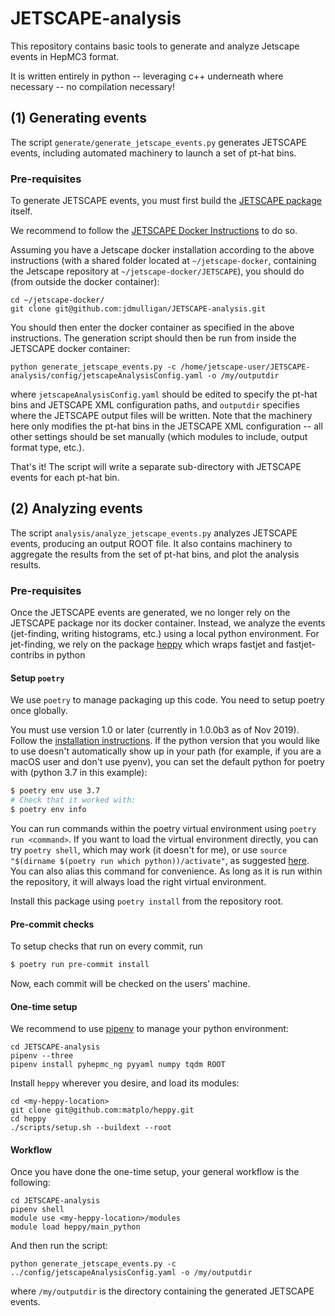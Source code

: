# JETSCAPE-analysis

This repository contains basic tools to generate and analyze Jetscape events in HepMC3 format.

It is written entirely in python -- leveraging c++ underneath where necessary -- no compilation necessary!

## (1) Generating events

The script `generate/generate_jetscape_events.py` generates JETSCAPE events, including automated machinery to
launch a set of pt-hat bins.

### Pre-requisites

To generate JETSCAPE events, you must first build the [JETSCAPE package](https://github.com/JETSCAPE/JETSCAPE) itself.

We recommend to follow the [JETSCAPE Docker
Instructions](https://github.com/JETSCAPE/JETSCAPE/tree/master/docker) to do so.

Assuming you have a Jetscape docker installation according to the above instructions
(with a shared folder located at `~/jetscape-docker`, containing the Jetscape repository at `~/jetscape-docker/JETSCAPE`),
you should do (from outside the docker container):

```
cd ~/jetscape-docker/
git clone git@github.com:jdmulligan/JETSCAPE-analysis.git
```

You should then enter the docker container as specified in the above instructions.
The generation script should then be run from inside the JETSCAPE docker container:

```
python generate_jetscape_events.py -c /home/jetscape-user/JETSCAPE-analysis/config/jetscapeAnalysisConfig.yaml -o /my/outputdir
```

where `jetscapeAnalysisConfig.yaml` should be edited to specify the pt-hat bins and JETSCAPE XML configuration paths,
and `outputdir` specifies where the JETSCAPE output files will be written.
Note that the machinery here only modifies the pt-hat bins in the JETSCAPE XML configuration -- all other settings should
be set manually (which modules to include, output format type, etc.).

That's it! The script will write a separate sub-directory with JETSCAPE events for each pt-hat bin.

## (2) Analyzing events

The script `analysis/analyze_jetscape_events.py` analyzes JETSCAPE events, producing an output ROOT file.
It also contains machinery to aggregate the results from the set of pt-hat bins, and plot the analysis results.

### Pre-requisites

Once the JETSCAPE events are generated, we no longer rely on the JETSCAPE package nor its docker container.
Instead, we analyze the events (jet-finding, writing histograms, etc.) using a local python environment.
For jet-finding, we rely on the package [heppy](https://github.com/matplo/heppy) which wraps fastjet and fastjet-contribs in python

#### Setup `poetry`

We use `poetry` to manage packaging up this code. You need to setup poetry once globally.

You must use version 1.0 or later (currently in 1.0.0b3 as of Nov 2019). Follow the [installation
instructions](https://poetry.eustace.io/docs/#installation). If the python version that you would like to use
doesn't automatically show up in your path (for example, if you are a macOS user and don't use pyenv), you can
set the default python for poetry with (python 3.7 in this example):

```bash
$ poetry env use 3.7
# Check that it worked with:
$ poetry env info
```

You can run commands within the poetry virtual environment using `poetry run <command>`. If you want to load
the virtual environment directly, you can try `poetry shell`, which may work (it doesn't for me), or use
`source "$(dirname $(poetry run which python))/activate"`, as suggested
[here](https://github.com/sdispater/poetry/issues/571#issuecomment-443595960). You can also alias this command
for convenience. As long as it is run within the repository, it will always load the right virtual
environment.

Install this package using `poetry install` from the repository root.

#### Pre-commit checks

To setup checks that run on every commit, run

```bash
$ poetry run pre-commit install
```

Now, each commit will be checked on the users' machine.

#### One-time setup

We recommend to use [pipenv](https://github.com/pypa/pipenv) to manage your python environment:

```
cd JETSCAPE-analysis
pipenv --three
pipenv install pyhepmc_ng pyyaml numpy tqdm ROOT
```

Install `heppy` wherever you desire, and load its modules:

```
cd <my-heppy-location>
git clone git@github.com:matplo/heppy.git
cd heppy
./scripts/setup.sh --buildext --root
```

#### Workflow


Once you have done the one-time setup, your general workflow is the following:

```
cd JETSCAPE-analysis
pipenv shell
module use <my-heppy-location>/modules
module load heppy/main_python
```

And then run the script:

```
python generate_jetscape_events.py -c ../config/jetscapeAnalysisConfig.yaml -o /my/outputdir
```

where `/my/outputdir` is the directory containing the generated JETSCAPE events.

